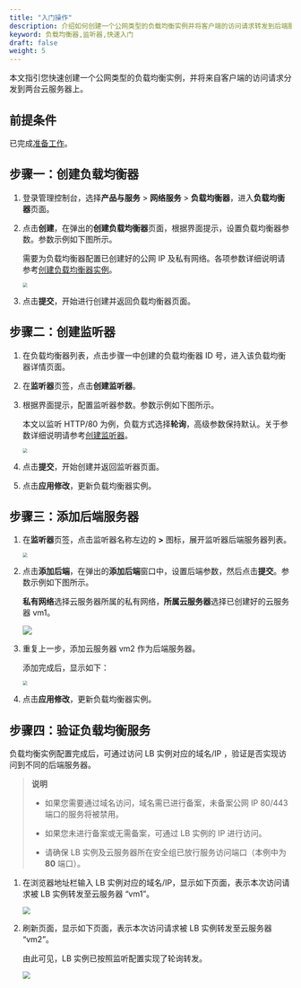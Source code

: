 ```yaml
---
title: "入门操作"
description: 介绍如何创建一个公网类型的负载均衡实例并将客户端的访问请求转发到后端服务器上。
keyword: 负载均衡器,监听器,快速入门
draft: false
weight: 5
---
```


本文指引您快速创建一个公网类型的负载均衡实例，并将来自客户端的访问请求分发到两台云服务器上。

## 前提条件

已完成[准备工作](../qs_prepare/)。

## 步骤一：创建负载均衡器

1. 登录管理控制台，选择**产品与服务** > **网络服务** > **负载均衡器**，进入**负载均衡器**页面。

2. 点击**创建**，在弹出的**创建负载均衡器**页面，根据界面提示，设置负载均衡器参数。参数示例如下图所示。

   需要为负载均衡器配置已创建好的公网 IP 及私有网络。各项参数详细说明请参考[创建负载均衡器实例](/network/loadbalancer/manual/lb/create_lb/)。

   <img src="../../_images/qs_create_lb.png" style="zoom:50%;" />

3. 点击**提交**，开始进行创建并返回负载均衡器页面。

## 步骤二：创建监听器

1. 在负载均衡器列表，点击步骤一中创建的负载均衡器 ID 号，进入该负载均衡器详情页面。

2. 在**监听器**页签，点击**创建监听器**。

3. 根据界面提示，配置监听器参数。参数示例如下图所示。

   本文以监听 HTTP/80 为例，负载方式选择**轮询**，高级参数保持默认。关于参数详细说明请参考[创建监听器]()。

   <img src="../../_images/qs_create_monitor.png" style="zoom:50%;" />

4. 点击**提交**，开始创建并返回监听器页面。
5. 点击**应用修改**，更新负载均衡器实例。

## 步骤三：添加后端服务器

1. 在**监听器**页签，点击监听器名称左边的 **>** 图标，展开监听器后端服务器列表。

   <img src="../../_images/qs_add_backend_1.png" style="zoom:50%;" />

2. 点击**添加后端**，在弹出的**添加后端**窗口中，设置后端参数，然后点击**提交**。参数示例如下图所示。

   **私有网络**选择云服务器所属的私有网络，**所属云服务器**选择已创建好的云服务器 vm1。

   <img src="../../_images/qs_add_backend_2.png" />

3. 重复上一步，添加云服务器 vm2 作为后端服务器。

   添加完成后，显示如下：

   <img src="../../_images/qs_add_backend_3.png" style="zoom:50%;" />

4. 点击**应用修改**，更新负载均衡器实例。

## 步骤四：验证负载均衡服务

负载均衡实例配置完成后，可通过访问 LB 实例对应的域名/IP ，验证是否实现访问到不同的后端服务器。

> **说明**
>
> - 如果您需要通过域名访问，域名需已进行备案，未备案公网 IP 80/443 端口的服务将被禁用。
>
> - 如果您未进行备案或无需备案，可通过 LB 实例的 IP 进行访问。
> - 请确保 LB 实例及云服务器所在安全组已放行服务访问端口（本例中为 **80** 端口）。

1. 在浏览器地址栏输入 LB 实例对应的域名/IP，显示如下页面，表示本次访问请求被 LB 实例转发至云服务器 “vm1”。

   <img src="../../_images/qs_verify_1.png" style="zoom:80%;"  />

2. 刷新页面，显示如下页面，表示本次访问请求被 LB 实例转发至云服务器 “vm2”。

   由此可见，LB 实例已按照监听配置实现了轮询转发。

   <img src="../../_images/qs_verify_2.png" style="zoom:80%;"  />